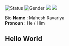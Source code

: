 ![Status](https://img.shields.io/badge/status-up-brightgreen) ![Gender](https://img.shields.io/badge/gender-%F0%9F%A4%B5-lightgrey)  ![](https://img.shields.io/static/v1?label=Telegram&message=lizheming&color=7BB32E&logo=wechat) ![](https://visitor-badge.glitch.me/badge?page_id=github.com/mravariya)

Bio
**Name** : Mahesh Ravariya <br/>
**Pronoun** : He / Him <br/>


## Hello World
